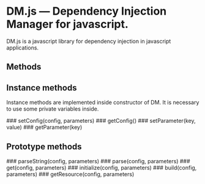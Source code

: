 DM.js — Dependency Injection Manager for javascript.
====================================================

DM.js is a javascript library for dependency injection in javascript applications.

## Methods

Instance methods
----------------

Instance methods are implemented inside constructor of DM. It is necessary to use some private variables inside.

<a name="setConfig" />
### setConfig(config, parameters)

<a name="getConfig" />
### getConfig()

<a name="setParameter" />
### setParameter(key, value)

<a name="getParameter" />
### getParameter(key)


Prototype methods
-----------------

<a name="parseString" />
### parseString(config, parameters)

<a name="parse" />
### parse(config, parameters)

<a name="get" />
### get(config, parameters)

<a name="initialize" />
### initialize(config, parameters)



<a name="build" />
### build(config, parameters)

<a name="getResource" />
### getResource(config, parameters)